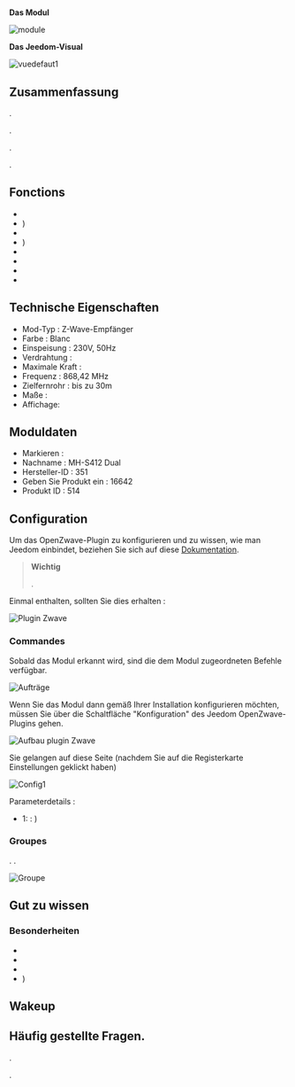 # 

**Das Modul**

![module](images/mco.mhs412/module.jpg)

**Das Jeedom-Visual**

![vuedefaut1](images/mco.mhs412/vuedefaut1.jpg)

## Zusammenfassung

.

.

.

.

## Fonctions

-   
-   )
-   
-   )
-   
-   
-   
-   

## Technische Eigenschaften

-   Mod-Typ : Z-Wave-Empfänger
-   Farbe : Blanc
-   Einspeisung : 230V, 50Hz
-   Verdrahtung : 
-   Maximale Kraft : 
-   Frequenz : 868,42 MHz
-   Zielfernrohr : bis zu 30m
-   Maße : 
-   Affichage: 

## Moduldaten

-   Markieren : 
-   Nachname : MH-S412 Dual
-   Hersteller-ID : 351
-   Geben Sie Produkt ein : 16642
-   Produkt ID : 514

## Configuration

Um das OpenZwave-Plugin zu konfigurieren und zu wissen, wie man Jeedom einbindet, beziehen Sie sich auf diese [Dokumentation](https://doc.jeedom.com/de_DE/plugins/automation%20protocol/openzwave/).

> **Wichtig**
>
> .

Einmal enthalten, sollten Sie dies erhalten :

![Plugin Zwave](images/mco.mhs412/information.jpg)

### Commandes

Sobald das Modul erkannt wird, sind die dem Modul zugeordneten Befehle verfügbar.

![Aufträge](images/mco.mhs412/commandes.jpg)

Wenn Sie das Modul dann gemäß Ihrer Installation konfigurieren möchten, müssen Sie über die Schaltfläche "Konfiguration" des Jeedom OpenZwave-Plugins gehen.

![Aufbau plugin Zwave](images/plugin/bouton_configuration.jpg)

Sie gelangen auf diese Seite (nachdem Sie auf die Registerkarte Einstellungen geklickt haben)

![Config1](images/mco.mhs412/config1.jpg)

Parameterdetails :

-   1:  :  )

### Groupes

. .

![Groupe](images/mco.mhs412/groupe.jpg)

## Gut zu wissen

### Besonderheiten

- 
- 
- 
- )

## Wakeup



## Häufig gestellte Fragen.

.

.
